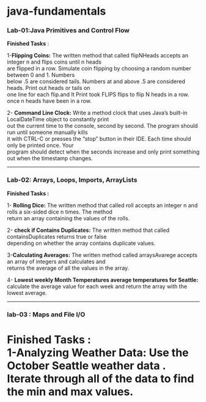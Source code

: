 
# java-fundamentals


### Lab-01:Java Primitives and Control Flow <br>
**Finished Tasks** :<br>

1-**Flipping Coins:** The written method that called flipNHeads  accepts an integer n and flips coins until n heads<br> are flipped in a row. Simulate coin flipping by choosing a random number between 0 and 1. Numbers <br>below .5 are considered tails. Numbers at and above .5 are considered heads. Print out heads or tails on <br>one line for each flip.and It Print took FLIPS flips to flip N heads in a row. once n heads have been in a row.<br>

2- **Command Line Clock:** Write a method clock that uses Java’s built-in LocalDateTime object to constantly print <br>out the current time to the console, second by second. The program should run until someone manually kills <br>it with CTRL-C or presses the “stop” button in their IDE. Each time should only be printed once. Your <br>program should detect when the seconds increase and only print something out when the timestamp changes.<br>



<hr>

### Lab-02: Arrays, Loops, Imports, ArrayLists<br>

**Finished Tasks :**<br>

1- **Rolling Dice:** The written method that called roll  accepts an integer n and rolls a six-sided dice n times. The method  <br>return an array containing the values of the rolls.<br>

2- **check if Contains Duplicates:** The written method that called containsDuplicates  returns true or false <br>depending on whether the array contains duplicate values.<br>

3-**Calculating Averages:** The written method called arraysAvarege accepts an array of integers and calculates and <br>returns the average of all the values in the array.<br>

4- **Lowest weekly Month Temperatures average temperatures for Seattle:** calculate the average value for each week and return the array with the lowest average.

<hr>

### lab-03 : Maps and File I/O<br>
**Finished Tasks :**<br>
1-**Analyzing Weather Data:**
Use the October Seattle weather data . Iterate through all of the data to find the min and max values.
=======
